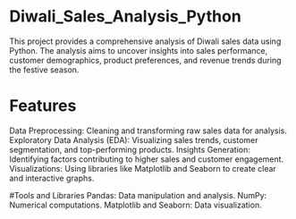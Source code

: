 # Diwali_Sales_Analysis_Python
This project provides a comprehensive analysis of Diwali sales data using Python. The analysis aims to uncover insights into sales performance, customer demographics, product preferences, and revenue trends during the festive season.

# Features
Data Preprocessing: Cleaning and transforming raw sales data for analysis.
Exploratory Data Analysis (EDA): Visualizing sales trends, customer segmentation, and top-performing products.
Insights Generation: Identifying factors contributing to higher sales and customer engagement.
Visualizations: Using libraries like Matplotlib and Seaborn to create clear and interactive graphs.

#Tools and Libraries
Pandas: Data manipulation and analysis.
NumPy: Numerical computations.
Matplotlib and Seaborn: Data visualization.
